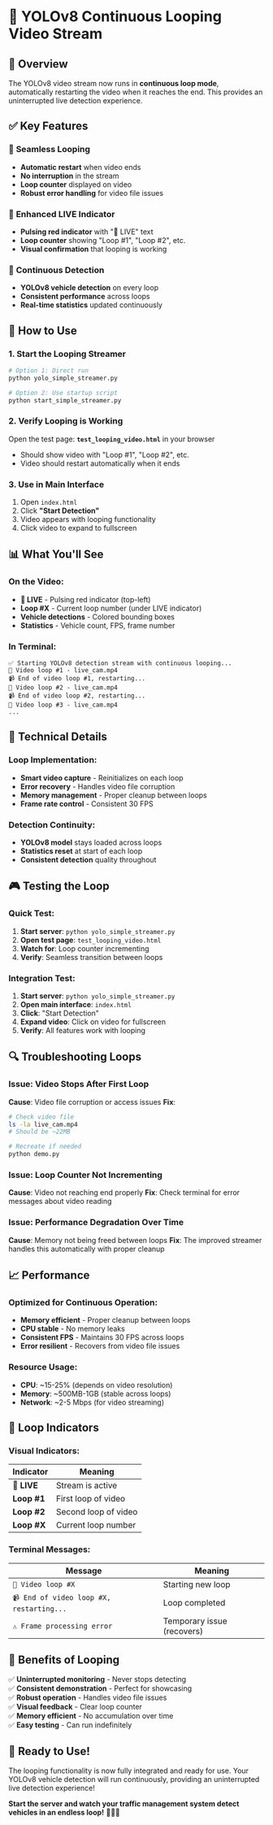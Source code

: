 # 🔄 YOLOv8 Continuous Looping Video Stream

## 🎯 Overview

The YOLOv8 video stream now runs in **continuous loop mode**, automatically restarting the video when it reaches the end. This provides an uninterrupted live detection experience.

## ✅ **Key Features**

### 🔄 **Seamless Looping**

- **Automatic restart** when video ends
- **No interruption** in the stream
- **Loop counter** displayed on video
- **Robust error handling** for video file issues

### 🔴 **Enhanced LIVE Indicator**

- **Pulsing red indicator** with "🔴 LIVE" text
- **Loop counter** showing "Loop #1", "Loop #2", etc.
- **Visual confirmation** that looping is working

### 🚗 **Continuous Detection**

- **YOLOv8 vehicle detection** on every loop
- **Consistent performance** across loops
- **Real-time statistics** updated continuously

## 🚀 **How to Use**

### 1. Start the Looping Streamer

```bash
# Option 1: Direct run
python yolo_simple_streamer.py

# Option 2: Use startup script
python start_simple_streamer.py
```

### 2. Verify Looping is Working

Open the test page: **`test_looping_video.html`** in your browser

- Should show video with "Loop #1", "Loop #2", etc.
- Video should restart automatically when it ends

### 3. Use in Main Interface

1. Open `index.html`
2. Click **"Start Detection"**
3. Video appears with looping functionality
4. Click video to expand to fullscreen

## 📊 **What You'll See**

### On the Video:

- **🔴 LIVE** - Pulsing red indicator (top-left)
- **Loop #X** - Current loop number (under LIVE indicator)
- **Vehicle detections** - Colored bounding boxes
- **Statistics** - Vehicle count, FPS, frame number

### In Terminal:

```
✅ Starting YOLOv8 detection stream with continuous looping...
🔄 Video loop #1 - live_cam.mp4
📹 End of video loop #1, restarting...
🔄 Video loop #2 - live_cam.mp4
📹 End of video loop #2, restarting...
🔄 Video loop #3 - live_cam.mp4
...
```

## 🔧 **Technical Details**

### Loop Implementation:

- **Smart video capture** - Reinitializes on each loop
- **Error recovery** - Handles video file corruption
- **Memory management** - Proper cleanup between loops
- **Frame rate control** - Consistent 30 FPS

### Detection Continuity:

- **YOLOv8 model** stays loaded across loops
- **Statistics reset** at start of each loop
- **Consistent detection** quality throughout

## 🎮 **Testing the Loop**

### Quick Test:

1. **Start server**: `python yolo_simple_streamer.py`
2. **Open test page**: `test_looping_video.html`
3. **Watch for**: Loop counter incrementing
4. **Verify**: Seamless transition between loops

### Integration Test:

1. **Start server**: `python yolo_simple_streamer.py`
2. **Open main interface**: `index.html`
3. **Click**: "Start Detection"
4. **Expand video**: Click on video for fullscreen
5. **Verify**: All features work with looping

## 🔍 **Troubleshooting Loops**

### Issue: Video Stops After First Loop

**Cause**: Video file corruption or access issues
**Fix**:

```bash
# Check video file
ls -la live_cam.mp4
# Should be ~22MB

# Recreate if needed
python demo.py
```

### Issue: Loop Counter Not Incrementing

**Cause**: Video not reaching end properly
**Fix**: Check terminal for error messages about video reading

### Issue: Performance Degradation Over Time

**Cause**: Memory not being freed between loops
**Fix**: The improved streamer handles this automatically with proper cleanup

## 📈 **Performance**

### Optimized for Continuous Operation:

- **Memory efficient** - Proper cleanup between loops
- **CPU stable** - No memory leaks
- **Consistent FPS** - Maintains 30 FPS across loops
- **Error resilient** - Recovers from video file issues

### Resource Usage:

- **CPU**: ~15-25% (depends on video resolution)
- **Memory**: ~500MB-1GB (stable across loops)
- **Network**: ~2-5 Mbps (for video streaming)

## 🎯 **Loop Indicators**

### Visual Indicators:

| Indicator   | Meaning              |
| ----------- | -------------------- |
| **🔴 LIVE** | Stream is active     |
| **Loop #1** | First loop of video  |
| **Loop #2** | Second loop of video |
| **Loop #X** | Current loop number  |

### Terminal Messages:

| Message                                  | Meaning                    |
| ---------------------------------------- | -------------------------- |
| `🔄 Video loop #X`                       | Starting new loop          |
| `📹 End of video loop #X, restarting...` | Loop completed             |
| `⚠️ Frame processing error`              | Temporary issue (recovers) |

## 🌟 **Benefits of Looping**

✅ **Uninterrupted monitoring** - Never stops detecting  
✅ **Consistent demonstration** - Perfect for showcasing  
✅ **Robust operation** - Handles video file issues  
✅ **Visual feedback** - Clear loop counter  
✅ **Memory efficient** - No accumulation over time  
✅ **Easy testing** - Can run indefinitely

## 🚀 **Ready to Use!**

The looping functionality is now fully integrated and ready for use. Your YOLOv8 vehicle detection will run continuously, providing an uninterrupted live detection experience!

**Start the server and watch your traffic management system detect vehicles in an endless loop!** 🔄🚗🔴
